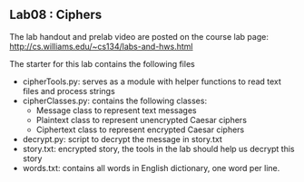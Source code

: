## Lab08 : Ciphers

The lab handout and prelab video are posted on the course lab page: http://cs.williams.edu/~cs134/labs-and-hws.html

The starter for this lab contains the following files

  * cipherTools.py:  serves as a module with helper functions to read text files and process strings
  * cipherClasses.py:  contains the following classes:
      - Message class to represent text messages
      - Plaintext class to represent unencrypted Caesar ciphers
      - Ciphertext class to represent encrypted Caesar ciphers
  * decrypt.py:  script to decrypt the message in story.txt
  * story.txt:  encrypted story, the tools in the lab should help us decrypt this story
  * words.txt:  contains all words in English dictionary, one word per line.
